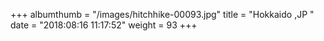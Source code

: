 +++
albumthumb = "/images/hitchhike-00093.jpg"
title = "Hokkaido ,JP "
date = "2018:08:16 11:17:52"
weight = 93
+++
